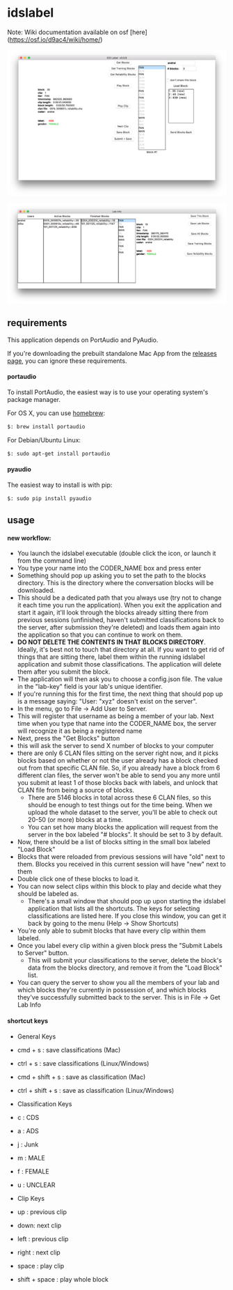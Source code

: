 # idslabel

Note: Wiki documentation available on osf [here] (https://osf.io/d9ac4/wiki/home/) 

![IDSLabel](include/main_screenshot.png)

![IDSLabelInfo](include/labinfo_screenshot.png)

## requirements

This application depends on PortAudio and PyAudio.

If you're downloading the prebuilt standalone Mac App from the [releases page](https://github.com/SeedlingsBabylab/idslabel/releases), you can ignore these requirements.

#### portaudio
To install PortAudio, the easiest way is to use your operating system's package manager.

For OS X, you can use [homebrew](http://brew.sh/):
```bash
$: brew install portaudio
```

For Debian/Ubuntu Linux:
```bash
$: sudo apt-get install portaudio
```

#### pyaudio

The easiest way to install is with pip:
```bash
$: sudo pip install pyaudio
```

## usage


#### new workflow:    

- You launch the idslabel executable (double click the icon, or launch it from the command line)
- You type your name into the CODER_NAME box and press enter
 - Something should pop up asking you to set the path to the blocks directory. This is the directory where the conversation blocks will be downloaded.
 - This should be a dedicated path that you always use (try not to change it each time you run the application). When you exit the application and start it again, it'll look through the blocks already sitting there from previous sessions (unfinished, haven't submitted classifications back to the server, after submission they're deleted) and loads them again into the application so that you can continue to work on them.
 - **DO NOT DELETE THE CONTENTS IN THAT BLOCKS DIRECTORY**. Ideally, it's best not to touch that directory at all. If you want to get rid of things that are sitting there, label them within the running idslabel application and submit those classifications. The application will delete them after you submit the block.
- The application will then ask you to choose a config.json file. The value in the "lab-key" field is your lab's unique identifier.
- If you're running this for the first time, the next thing that should pop up is a message saying: "User: "xyz" doesn't exist on the server".
 - In the menu, go to File -> Add User to Server.
 - This will register that username as being a member of your lab. Next time when you type that name into the CODER_NAME box, the server will recognize it as being a registered name
- Next, press the "Get Blocks" button
 - this will ask the server to send X number of blocks to your computer
 - there are only 6 CLAN files sitting on the server right now, and it picks blocks based on whether or not the user already has a block checked out from that specific CLAN file. So, if you already have a block from 6 different clan files, the server won't be able to send you any more until you submit at least 1 of those blocks back with labels, and unlock that CLAN file from being a source of blocks.
   - There are 5146 blocks in total across these 6 CLAN files, so this should be enough to test things out for the time being. When we upload the whole dataset to the server, you'll be able to check out 20-50 (or more) blocks at a time.
   - You can set how many blocks the application will request from the server in the box labeled "# blocks". It should be set to 3 by default.
- Now, there should be a list of blocks sitting in the small box labeled "Load Block"
 - Blocks that were reloaded from previous sessions will have "old" next to them. Blocks you received in this current session will have "new" next to them
 - Double click one of these blocks to load it.
 - You can now select clips within this block to play and decide what they should be labeled as.
   - There's a small window that should pop up upon starting the idslabel application that lists all the shortcuts. The keys for selecting classifications are listed here. If you close this window, you can get it back by going to the menu (Help -> Show Shortcuts)
- You're only able to submit blocks that have every clip within them labeled.
 - Once you label every clip within a given block press the "Submit Labels to Server" button.
   - This will submit your classifications to the server, delete the block's data from the blocks directory, and remove it from the "Load Block" list.
- You can query the server to show you all the members of your lab and which blocks they're currently in possession of, and which blocks they've successfully submitted back to the server. This is in File -> Get Lab Info

#### shortcut keys

- General Keys
 - cmd   + s         : save classifications (Mac)
 - ctrl  + s         : save classifications (Linux/Windows)
 - cmd   + shift + s : save as classification (Mac)
 - ctrl  + shift + s : save as classification (Linux/Windows)

- Classification Keys
 - c : CDS
 - a : ADS
 - j : Junk

 - m : MALE
 - f : FEMALE
 - u : UNCLEAR


- Clip Keys
 - up : previous clip
 - down: next clip
 - left          : previous clip
 - right         : next clip
 - space         : play clip
 - shift + space : play whole block
